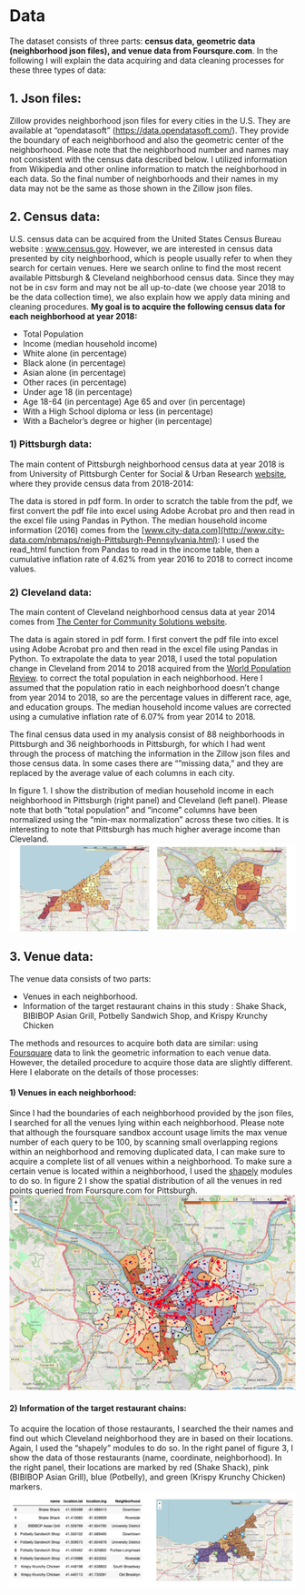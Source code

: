 # Data
The dataset consists of three parts: **census data, geometric data (neighborhood json files), and venue data from Foursqure.com**. In the following I will explain the data acquiring and data cleaning processes for these three types of data: 

## 1. Json files:

Zillow provides neighborhood json files for every cities in the U.S. They are available at “opendatasoft”  (https://data.opendatasoft.com/). They provide the boundary of each neighborhood and also the geometric center of the neighborhood. Please note that the neighborhood number and names may not consistent with the census data described below. I utilized information from Wikipedia and other online information to match the neighborhood in each data. So the final number of neighborhoods and their names in my data may not be the same as those shown in the Zillow json files.

## 2.	Census data:
U.S. census data can be acquired from the United States Census Bureau website : www.census.gov. However, we are interested in census data presented by city neighborhood, which is people usually refer to when they search for certain venues. Here we search online to find the most recent  available Pittsburgh & Cleveland neighborhood census data. Since they may not be in csv form and may not be all up-to-date (we choose year 2018 to be the data collection time), we also explain how we apply data mining and cleaning procedures.
**My goal is to acquire the following census data for each neighborhood at year 2018:**
- Total Population
-	Income (median household income)	
-	White alone  (in percentage)
-	Black alone (in percentage)
-	Asian alone (in percentage)
-	Other races (in percentage)
-	Under age 18	(in percentage)
-	Age 18-64 (in percentage) Age 65 and over (in percentage)
-	With a High School diploma or less (in percentage)
-	With a Bachelor’s degree or higher (in percentage)
### 1)	Pittsburgh data:
The main content of Pittsburgh neighborhood census data at year 2018 is from University of Pittsburgh Center for Social & Urban Research [website](https://ucsur.pitt.edu/files/census/ACS_Pgh_Profile_of_Change_2009-2013_v_2014-2018_Tables.pdf), where they provide census data from 2018-2014:

The data is stored in pdf form. In order to scratch the table from the pdf, we first convert the pdf file into excel using Adobe Acrobat pro and then read in the excel file using Pandas in Python. The median household income information (2016)
comes from the [www.city-data.com](http://www.city-data.com/nbmaps/neigh-Pittsburgh-Pennsylvania.html):
I used the read_html function from Pandas to read in the income table, then a cumulative inflation rate of 4.62% from year 2016 to 2018 to correct income values.
### 2)	Cleveland data:
The main content of Cleveland neighborhood census data at year 2014 comes from [The Center for Community Solutions website](https://www.communitysolutions.com/resources/community-fact-sheets/cleveland-neighborhoods-and-wards/).

The data is again stored in pdf form. I first convert the pdf file into excel using Adobe Acrobat pro and then read in the excel file using Pandas in Python.
To extrapolate the data to year 2018, I used the total population change in Cleveland from 2014 to 2018 acquired from the 
[World Population Review](https://worldpopulationreview.com/us-cities/cleveland-population/).
to correct the total population in each neighborhood. Here I assumed that the population ratio in each neighborhood doesn’t change
from year 2014 to 2018, so are the percentage values in different race, age, and education groups. 
The median household income values are corrected using a cumulative inflation rate of 6.07% from year 2014 to 2018. 

The final census data used in my analysis consist of 88 neighborhoods in Pittsburgh and 36 neighborhoods in Pittsburgh, for which I had went through the process of matching the information in the Zillow json files and those census data. In some cases there are “”missing data,” and they are replaced by the average value of each columns in each city.

In figure 1. I show the distribution of median household income in each neighborhood in Pittsburgh (right panel) and Cleveland (left panel). Please note that both “total population” and “income” columns have been normalized using the “min-max normalization” across these two cities. It is interesting to note that Pittsburgh has much higher average income than Cleveland. 
![Figure 1](/images/Pitt_Clev_income_map.png)

## 3.	Venue data:
The venue data consists of two parts:
-	Venues in each neighborhood.
-	Information of the target restaurant chains in this study : 
Shake Shack, BIBIBOP Asian Grill, Potbelly Sandwich Shop, and Krispy Krunchy Chicken

The methods and resources to acquire both data are similar: using [Foursquare](foursquare.com) data  to link the geometric information to each venue data. However, the detailed procedure to acquire those data are slightly different. Here I elaborate on the details of those processes:
#### 1)	Venues in each neighborhood:
Since I had the boundaries of each neighborhood provided by the json files, I searched for all the venues lying within each neighborhood.
Please note that although the foursquare sandbox account usage limits the max venue number of each query to be 100, by scanning small overlapping regions within an neighborhood and removing duplicated data, 
I can make sure to acquire a complete list of all venues within a neighborhood. 
To make sure a certain venue is located within a neighborhood, I used the [shapely](pypi.org/project/Shapely/) modules
to do so. In figure 2 I show the spatial distribution of all the venues in red points queried from Foursqure.com for Pittsburgh. 
![Figure 2](/images/Pittsburgh_venues.png)

#### 2)	Information of the target restaurant chains:
To acquire the location of those restaurants, I searched the their names and find out which Cleveland neighborhood 
they are in based on their locations. Again, I used the “shapely” modules to do so.
In the right panel of figure 3, I show the data of those restaurants (name, coordinate, neighborhood).
In the right panel, their locations are marked by red (Shake Shack), pink (BIBIBOP Asian Grill), blue (Potbelly), and green (Krispy Krunchy Chicken) markers. 
![Figure 3](/images/Cleveland_restaurants.png)
